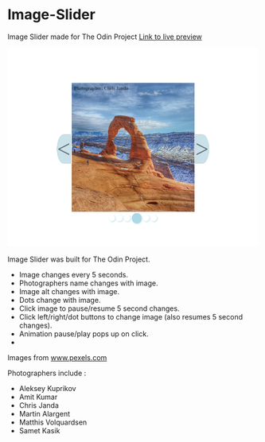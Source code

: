# Image-Slider

Image Slider made for The Odin Project
<a href="https://github.com/sirjamo1.io/To-Do-List-Odin">Link to live preview</a>

<a href="https://github.com/sirjamo1.io/To-Do-List-Odin"><img src="src/screenshots/screenshot.png" alt="Screenshot" height="400" ></a>

Image Slider was built for The Odin Project.

-   Image changes every 5 seconds.
-   Photographers name changes with image.
-   Image alt changes with image.
-   Dots change with image.
-   Click image to pause/resume 5 second changes.
-   Click left/right/dot buttons to change image (also resumes 5 second changes).
-   Animation pause/play pops up on click.
-

Images from www.pexels.com

Photographers include :

-   Aleksey Kuprikov
-   Amit Kumar
-   Chris Janda
-   Martin Alargent
-   Matthis Volquardsen
-   Samet Kasik
